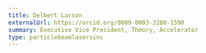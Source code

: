 ```yaml
---
title: Delbert Larson
externalUrl: https://orcid.org/0009-0003-3280-1590
summary: Executive Vice President, Theory, Accelerator
type: particlebeamlasersinc
---
```

